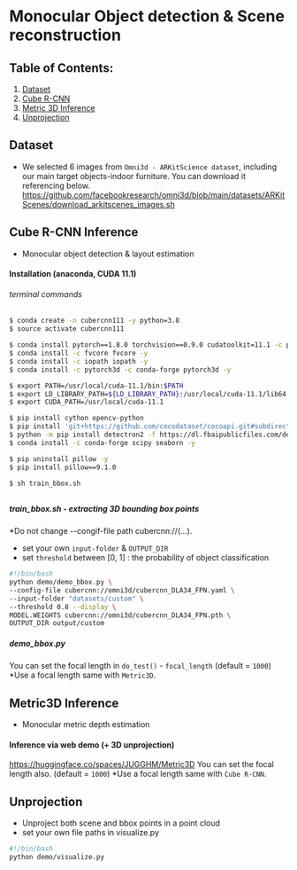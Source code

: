 # Monocular Object detection & Scene reconstruction

## Table of Contents:
1. [Dataset](#dataset)
2. [Cube R-CNN](#cubercnn)
3. [Metric 3D Inference](#metric3d)
4. [Unprojection](#unprojection)

## Dataset <a name="dataset"> </a>
- We selected 6 images from `Omni3d - ARKitScience dataset`, including our main target objects-indoor furniture. You can download it referencing below.
https://github.com/facebookresearch/omni3d/blob/main/datasets/ARKitScenes/download_arkitscenes_images.sh

## Cube R-CNN Inference <a name="cubercnn"></a>
- Monocular object detection & layout estimation
#### Installation (anaconda, CUDA 11.1) 
###### terminal commands
``` bash
$ conda create -n cubercnn111 -y python=3.8
$ source activate cubercnn111

$ conda install pytorch==1.8.0 torchvision==0.9.0 cudatoolkit=11.1 -c pytorch -c conda-forge -y 
$ conda install -c fvcore fvcore -y
$ conda install -c iopath iopath -y 
$ conda install -c pytorch3d -c conda-forge pytorch3d -y 

$ export PATH=/usr/local/cuda-11.1/bin:$PATH
$ export LD_LIBRARY_PATH=${LD_LIBRARY_PATH}:/usr/local/cuda-11.1/lib64
$ export CUDA_PATH=/usr/local/cuda-11.1

$ pip install cython opencv-python
$ pip install 'git+https://github.com/cocodataset/cocoapi.git#subdirectory=PythonAPI'
$ python -m pip install detectron2 -f https://dl.fbaipublicfiles.com/detectron2/wheels/cu111/torch1.8/index.html
$ conda install -c conda-forge scipy seaborn -y

$ pip uninstall pillow -y
$ pip install pillow==9.1.0

$ sh train_bbox.sh 
```
##
##### train_bbox.sh - extracting 3D bounding box points
*Do not change --congif-file path cubercnn://(...).
- set your own `input-folder` & `OUTPUT_DIR`
- set `threshold` between [0, 1] : the probability of object classification
``` bash
#!/bin/bash
python demo/demo_bbox.py \
--config-file cubercnn://omni3d/cubercnn_DLA34_FPN.yaml \
--input-folder "datasets/custom" \
--threshold 0.8 --display \
MODEL.WEIGHTS cubercnn://omni3d/cubercnn_DLA34_FPN.pth \
OUTPUT_DIR output/custom
```
##### demo_bbox.py 
You can set the focal length in `do_test()` - `focal_length` (default = `1000`)
*Use a focal length same with `Metric3D`.


## Metric3D Inference <a name="metric3d"></a>
- Monocular metric depth estimation
#### Inference via web demo (+ 3D unprojection)
https://huggingface.co/spaces/JUGGHM/Metric3D
You can set the focal length also. (default = `1000`) 
*Use a focal length same with `Cube R-CNN`.

## Unprojection <a name="unprojection"> </a>
- Unproject both scene and bbox points in a point cloud
- set your own file paths in visualize.py
``` bash
#!/bin/bash
python demo/visualize.py
```
